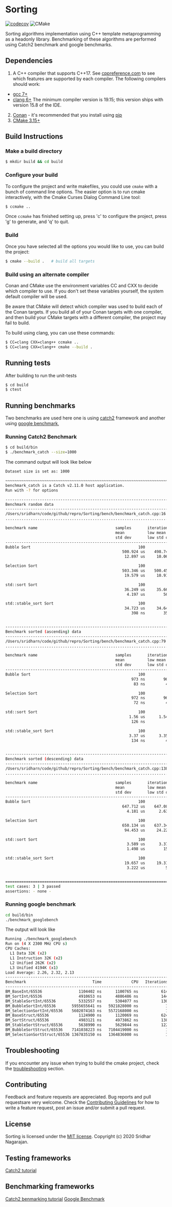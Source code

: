 # Sorting

[![codecov](https://codecov.io/gh/sridharsridha/sorting/branch/master/graph/badge.svg)](https://codecov.io/gh/sridharsridha/sorting)
![CMake](https://github.com/sridharsridha/sorting/workflows/CMake/badge.svg)

Sorting algorithms implementation using C++ template metaprogramming as a headonly
library. Benchmarking of these algorithms are performed using Catch2 benchmark and
google benchmarks.

## Dependencies

1. A C++ compiler that supports C++17. 
See [cppreference.com][cppreference.com]
to see which features are supported by each compiler.
The following compilers should work:
  * [gcc 7+][gcc]
  * [clang 6+][clang]
  The minimum compiler version is 19.15; this version ships with version 15.8 of the IDE. 
2. [Conan][conan] - it's recommended that you install using 
[pip][pip]
3. [CMake 3.15+][cmake]

## Build Instructions

### Make a build directory

```bash
$ mkdir build && cd build
```

### Configure your build

To configure the project and write makefiles, you could use `cmake` with a
bunch of command line options. The easier option is to run cmake interactively,
with the Cmake Curses Dialog Command Line tool:  

```bash
$ ccmake ..
```

Once `ccmake` has finished setting up, press 'c' to configure the project, 
press 'g' to generate, and 'q' to quit.

### Build
Once you have selected all the options you would like to use, you can build the 
project:

```bash
$ cmake --build .   # build all targets
```

### Build using an alternate compiler

Conan and CMake use the environment variables CC and CXX to decide which 
compiler to use. If you don't set these variables yourself, the system 
default compiler will be used.

Be aware that CMake will detect which compiler was used to build each of the 
Conan targets. 
If you build all of your Conan targets with one compiler, and then build your 
CMake targets with a different compiler, the project may fail to build. 

To build using clang, you can use these commands:

```bash
$ CC=clang CXX=clang++ ccmake ..
$ CC=clang CXX=clang++ cmake --build .
```

## Running tests

After building to run the unit-tests

```bash
$ cd build
$ ctest
```

## Running benchmarks

Two benchmarks are used here one is using [catch2]() framework and another using [google
benchmark](),

### Running Catch2 Benchmark

```bash
$ cd build/bin
$ ./benchmark_catch --size=1000 
```

The command output will look like below

```bash
Dataset size is set as: 1000

~~~~~~~~~~~~~~~~~~~~~~~~~~~~~~~~~~~~~~~~~~~~~~~~~~~~~~~~~~~~~~~~~~~~~~~~~~~~~~~
benchmark_catch is a Catch v2.11.0 host application.
Run with -? for options

-------------------------------------------------------------------------------
Benchmark random data
-------------------------------------------------------------------------------
/Users/sridharn/code/github/repro/Sorting/bench/benchmark_catch.cpp:16
...............................................................................

benchmark name                                  samples       iterations    estimated
                                                mean          low mean      high mean
                                                std dev       low std dev   high std dev
-------------------------------------------------------------------------------
Bubble Sort                                               100             1    62.3915 ms
                                                   500.924 us    498.744 us    503.896 us
                                                    12.897 us     10.065 us     19.631 us

Selection Sort                                            100             1    61.6541 ms
                                                   503.346 us    500.454 us    508.824 us
                                                    19.579 us     10.914 us     32.169 us

std::sort Sort                                            100             1     30.337 ms
                                                    36.249 us     35.664 us     37.697 us
                                                     4.197 us        564 ns      7.754 us

std::stable_sort Sort                                     100             1    29.7788 ms
                                                    34.723 us     34.645 us     34.802 us
                                                       398 ns        350 ns        461 ns


-------------------------------------------------------------------------------
Benchmark sorted (ascending) data
-------------------------------------------------------------------------------
/Users/sridharn/code/github/repro/Sorting/bench/benchmark_catch.cpp:79
...............................................................................

benchmark name                                  samples       iterations    estimated
                                                mean          low mean      high mean
                                                std dev       low std dev   high std dev
-------------------------------------------------------------------------------
Bubble Sort                                               100             1    27.6108 ms
                                                       973 ns        962 ns        999 ns
                                                        83 ns         47 ns        165 ns

Selection Sort                                            100             1    32.2752 ms
                                                       972 ns        962 ns        994 ns
                                                        72 ns         40 ns        143 ns

std::sort Sort                                            100             1    32.0701 ms
                                                      1.56 us      1.547 us      1.623 us
                                                       126 ns          9 ns        300 ns

std::stable_sort Sort                                     100             1     32.149 ms
                                                      3.37 us      3.354 us      3.426 us
                                                       134 ns         43 ns        303 ns


-------------------------------------------------------------------------------
Benchmark sorted (descending) data
-------------------------------------------------------------------------------
/Users/sridharn/code/github/repro/Sorting/bench/benchmark_catch.cpp:138
...............................................................................

benchmark name                                  samples       iterations    estimated
                                                mean          low mean      high mean
                                                std dev       low std dev   high std dev
-------------------------------------------------------------------------------
Bubble Sort                                               100             1    78.8413 ms
                                                   647.712 us    647.084 us    648.826 us
                                                     4.181 us      2.632 us      6.281 us

Selection Sort                                            100             1    74.8978 ms
                                                   650.134 us    637.343 us    682.168 us
                                                    94.453 us     24.225 us    168.523 us

std::sort Sort                                            100             1    36.0463 ms
                                                     3.589 us      3.379 us      4.121 us
                                                     1.498 us        154 ns      2.768 us

std::stable_sort Sort                                     100             1    32.3432 ms
                                                    19.657 us     19.314 us     21.275 us
                                                     3.222 us         52 ns      7.671 us


===============================================================================
test cases: 3 | 3 passed
assertions: - none -
```

### Running google benchmark

```bash
cd build/bin
./benchmark_googlebench
```

The output will look like

```bash
Running ./benchmark_googlebench
Run on (4 X 2300 MHz CPU s)
CPU Caches:
  L1 Data 32K (x2)
  L1 Instruction 32K (x2)
  L2 Unified 262K (x2)
  L3 Unified 4194K (x1)
Load Average: 2.26, 2.32, 2.13
-----------------------------------------------------------------------
Benchmark                             Time             CPU   Iterations
-----------------------------------------------------------------------
BM_BaseInt/65536                1104402 ns      1100765 ns          614
BM_SortInt/65536                4910653 ns      4886486 ns          144
BM_StableSortInt/65536          5332557 ns      5304077 ns          130
BM_BubbleSortInt/65536       5955655641 ns   5921828000 ns            1
BM_SelectionSortInt/65536    5602074163 ns   5572168000 ns            1
BM_BaseStruct/65536             1124900 ns      1120069 ns          624
BM_SortStruct/65536             4983121 ns      4973862 ns          138
BM_StableSortStruct/65536       5638990 ns      5629844 ns          122
BM_BubbleSortStruct/65536    7141038223 ns   7104419000 ns            1
BM_SelectionSortStruct/65536 1367835150 ns   1364836000 ns            1

```

## Troubleshooting
If you encounter any issue when trying to build the cmake project, check the
[troubleshooting][troubleshoot] section.

## Contributing
Feedback and feature requests are appreciated. Bug reports and pull requestsare very welcome.
Check the [Contributing Guidelines][ contributing] for how to write a feature request, post an issue and/or submit a pull request.

## License
Sorting is licensed under the [MIT license][license].  Copyright (c) 2020 Sridhar Nagarajan.

## Testing frameworks
[Catch2 tutorial][catch2]

## Benchmarking frameworks
[Catch2 benmarking tutorial][catch2-benchmark]
[Google Benchmark][google-benchmark]


[cppreference.com]: https://en.cppreference.com/w/cpp/compiler_support
[gcc]: https://gcc.gnu.org/
[clang]: https://clang.llvm.org/
[conan]: https://conan.io/
[pip]: https://pip.pypa.io/en/stable/
[cmake]: https://cmake.org/
[catch2]: (https://github.com/catchorg/Catch2/blob/master/docs/tutorial.md)
[catch2-benchmark]: https://github.com/catchorg/Catch2/blob/master/docs/benchmarks.md
[google-benchmark]: https://github.com/google/benchmark#usage
[troubleshoot]: ./TROUBLESHOOTING.md
[contributing]: ./CONTRIBUTING.md
[license]: ./LICENSE

